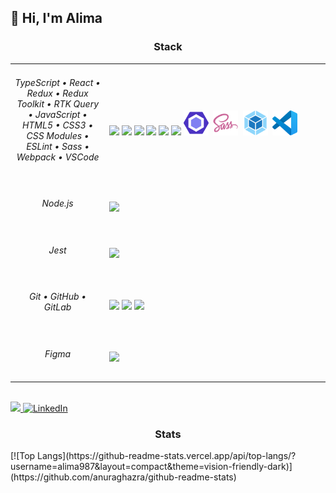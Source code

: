 <h2>👋 Hi, I'm Alima </h1>

<h3 align="center">Stack</h3>

<table>
<tbody>
<tr>
<td align="center" width="30%">
<h6>TypeScript • React • Redux • Redux Toolkit • RTK Query • JavaScript • HTML5 • CSS3 • CSS Modules • ESLint • Sass • Webpack • VSCode</h6>
</td>
<td>
<img src="https://user-images.githubusercontent.com/65166970/204084623-b5583821-48f0-466a-bb20-bf9ed003183a.svg" height="40px"/>
<img src="https://user-images.githubusercontent.com/65166970/204084630-ed107114-df29-45bd-9f37-1d39a5a70925.svg" height="40px"/>
<img src="https://user-images.githubusercontent.com/65166970/204084634-58f8c2d2-fa0a-4046-a625-29521daac9d8.svg" height="40px"/>
<img src="https://user-images.githubusercontent.com/65166970/204084636-c680546c-edeb-4cbe-9ba3-bc00a5853c8c.svg" height="40px"/>
<img src="https://user-images.githubusercontent.com/65166970/204084640-fc0dc408-4594-4a9d-8b2d-7f864a0a7c39.svg" height="40px"/>
<img src="https://user-images.githubusercontent.com/65166970/204084645-ec69de45-81d0-4ef8-9a4c-84c69f89ab2a.svg" height="40px"/>
<img src="https://github.com/devicons/devicon/blob/master/icons/eslint/eslint-original.svg" height="40"/>&nbsp;
<img src="https://github.com/devicons/devicon/blob/master/icons/sass/sass-original.svg" height="40"/>&nbsp;
<img src="https://github.com/devicons/devicon/blob/master/icons/webpack/webpack-original.svg" height="40"/>&nbsp;
<img src="https://github.com/devicons/devicon/blob/master/icons/vscode/vscode-original.svg" height="40"/>&nbsp;
</td>
</tr>
<tr>
<td align="center">
<h6>Node.js</h6>
</td>
<td>
<img src="https://user-images.githubusercontent.com/65166970/204084653-700bb90a-fbdb-4708-9a36-49a0164b2bce.svg" height="40px"/>
</td>
</tr>
<tr>
<td align="center">
<h6>Jest</h6>
</td>
<td>
<img src="https://user-images.githubusercontent.com/65166970/204084651-5bcc305b-287a-4880-89e4-f9a671b3f67a.svg" height="40px"/>
</td>
</tr>
<tr>
<td align="center">
<h6>Git • GitHub • GitLab</h6>
</td>
<td>
<img src="https://user-images.githubusercontent.com/65166970/204084684-c76c19ad-0651-4744-81a9-6bbd6521f497.svg" height="40px"/>
<img src="https://user-images.githubusercontent.com/65166970/204084686-ce87d896-9d70-468d-8451-aba59f9d2559.svg" height="40px"/>
<img src="![image](https://user-images.githubusercontent.com/***.png)" height="40px"/
</td>
</tr>
<tr>
<td align="center">
<h6>Figma</h6>
</td>
<td>
<img src="https://user-images.githubusercontent.com/65166970/204084679-72f55863-9313-4a5a-a64b-e61cfb253b79.svg" height="40px"/>
</td>
</tr>
</tbody>
</table>

<br>
<a href="https://www.codewars.com/users/alima_987" title="Open account at Codewars">
<img src="https://www.codewars.com/users/alima_987/badges/small" height="25px"/>
</a>
<a href="https://www.linkedin.com/in/alima-bassanova-a36147296/">
<img src="https://img.shields.io/badge/LinkedIn-blue?style=for-the-badge&logo=linkedin&logoColor=white" alt="LinkedIn"/>
</a>
<h3 align="center">Stats</h3>
[![Top Langs](https://github-readme-stats.vercel.app/api/top-langs/?username=alima987&layout=compact&theme=vision-friendly-dark)](https://github.com/anuraghazra/github-readme-stats)

<!--
**alima987/alima987** is a ✨ _special_ ✨ repository because its `README.md` (this file) appears on your GitHub profile.

Here are some ideas to get you started:

- 🔭 I’m currently working on ...
- 🌱 I’m currently learning ...
- 👯 I’m looking to collaborate on ...
- 🤔 I’m looking for help with ...
- 💬 Ask me about ...
- 📫 How to reach me: ...
- 😄 Pronouns: ...
- ⚡ Fun fact: ...
-->
